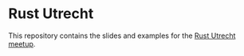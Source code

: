 # Rust Utrecht

This repository contains the slides and examples for the
[Rust Utrecht meetup](https://www.meetup.com/Rust-Utrecht).
